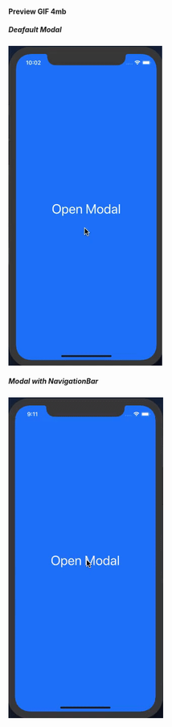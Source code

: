 #### Preview GIF 4mb

##### Deafault Modal
![Deafault Modal](demo1.gif)

##### Modal with NavigationBar
![Modal with NavigationBar](demo2.gif)
